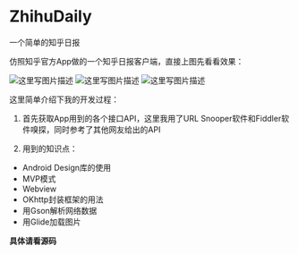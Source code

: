 # ZhihuDaily
一个简单的知乎日报


仿照知乎官方App做的一个知乎日报客户端，直接上图先看看效果：

![这里写图片描述](http://img.blog.csdn.net/20160924184214929)
![这里写图片描述](http://img.blog.csdn.net/20160924184226570)
![这里写图片描述](http://img.blog.csdn.net/20160924184238761)

这里简单介绍下我的开发过程：

1. 首先获取App用到的各个接口API，这里我用了URL Snooper软件和Fiddler软件嗅探，同时参考了其他网友给出的API

2. 用到的知识点：
- Android Design库的使用
- MVP模式
- Webview
- OKhttp封装框架的用法
- 用Gson解析网络数据
- 用Glide加载图片

**具体请看源码**
